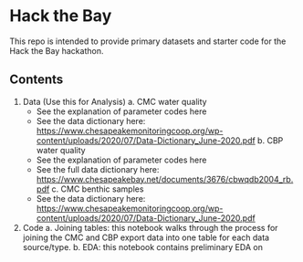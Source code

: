 # Hack the Bay
This repo is intended to provide primary datasets and starter code for the Hack the Bay hackathon. 

## Contents
1. Data (Use this for Analysis)
  a. CMC water quality
    - See the explanation of parameter codes here
    - See the data dictionary here: https://www.chesapeakemonitoringcoop.org/wp-content/uploads/2020/07/Data-Dictionary_June-2020.pdf
  b. CBP water quality
    - See the explanation of parameter codes here
    - See the full data dictionary here: https://www.chesapeakebay.net/documents/3676/cbwqdb2004_rb.pdf
  c. CMC benthic samples
    - See the data dictionary here: https://www.chesapeakemonitoringcoop.org/wp-content/uploads/2020/07/Data-Dictionary_June-2020.pdf
2. Code
  a. Joining tables: this notebook walks through the process for joining the CMC and CBP export data into one table for each data source/type.
  b. EDA: this notebook contains preliminary EDA on 
